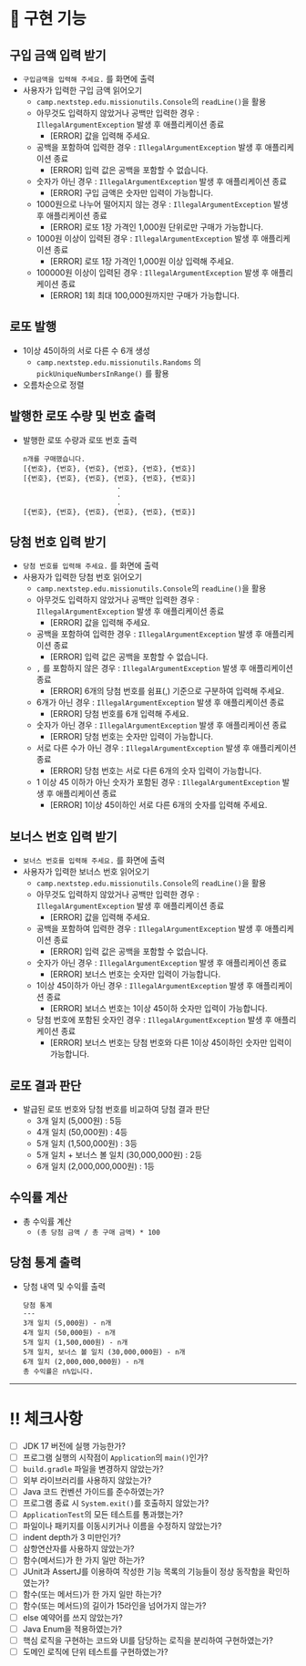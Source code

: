 # 📑 구현 기능

## 구입 금액 입력 받기

- `구입금액을 입력해 주세요.` 를 화면에 출력
- 사용자가 입력한 구입 금액 읽어오기
    - `camp.nextstep.edu.missionutils.Console`의 `readLine()`을 활용
    - 아무것도 입력하지 않았거나 공백만 입력한 경우 :  `IllegalArgumentException` 발생 후 애플리케이션 종료
        - [ERROR] 값을 입력해 주세요.
    - 공백을 포함하여 입력한 경우 :  `IllegalArgumentException` 발생 후 애플리케이션 종료
        - [ERROR] 입력 값은 공백을 포함할 수 없습니다.
    - 숫자가 아닌 경우 : `IllegalArgumentException` 발생 후 애플리케이션 종료
        - [ERROR] 구입 금액은 숫자만 입력이 가능합니다.
    - 1000원으로 나누어 떨어지지 않는 경우 : `IllegalArgumentException` 발생 후 애플리케이션 종료
        - [ERROR] 로또 1장 가격인 1,000원 단위로만 구매가 가능합니다.
    - 1000원 이상이 입력된 경우 : `IllegalArgumentException` 발생 후 애플리케이션 종료
        - [ERROR] 로또 1장 가격인 1,000원 이상 입력해 주세요.
    - 100000원 이상이 입력된 경우 : `IllegalArgumentException` 발생 후 애플리케이션 종료
        - [ERROR] 1회 최대 100,000원까지만 구매가 가능합니다.

## 로또 발행

- 1이상 45이하의 서로 다른 수 6개 생성
    - `camp.nextstep.edu.missionutils.Randoms` 의 `pickUniqueNumbersInRange()` 를 활용
- 오름차순으로 정렬

## 발행한 로또 수량 및 번호 출력

- 발행한 로또 수량과 로또 번호 출력

    ```
    n개를 구매했습니다.
    [{번호}, {번호}, {번호}, {번호}, {번호}, {번호}]
    [{번호}, {번호}, {번호}, {번호}, {번호}, {번호}]
                           .
                           .
                           .
    [{번호}, {번호}, {번호}, {번호}, {번호}, {번호}]
    
    ```


## 당첨 번호 입력 받기

- `당첨 번호를 입력해 주세요.` 를 화면에 출력
- 사용자가 입력한 당첨 번호 읽어오기
    - `camp.nextstep.edu.missionutils.Console`의 `readLine()`을 활용
    - 아무것도 입력하지 않았거나 공백만 입력한 경우 :  `IllegalArgumentException` 발생 후 애플리케이션 종료
        - [ERROR] 값을 입력해 주세요.
    - 공백을 포함하여 입력한 경우 :  `IllegalArgumentException` 발생 후 애플리케이션 종료
        - [ERROR] 입력 값은 공백을 포함할 수 없습니다.
    - `,` 를 포함하지 않은 경우 : `IllegalArgumentException` 발생 후 애플리케이션 종료
        - [ERROR] 6개의 당첨 번호를 쉼표(,) 기준으로 구분하여 입력해 주세요.
    - 6개가 아닌 경우 :  `IllegalArgumentException` 발생 후 애플리케이션 종료
        - [ERROR] 당첨 번호를 6개 입력해 주세요.
    - 숫자가 아닌 경우 : `IllegalArgumentException` 발생 후 애플리케이션 종료
        - [ERROR] 당첨 번호는 숫자만 입력이 가능합니다.
    - 서로 다른 수가 아닌 경우 : `IllegalArgumentException` 발생 후 애플리케이션 종료
        - [ERROR] 당첨 번호는 서로 다른 6개의 숫자 입력이 가능합니다.
    - 1 이상 45 이하가 아닌 숫자가 포함된 경우 :  `IllegalArgumentException` 발생 후 애플리케이션 종료
        - [ERROR] 1이상 45이하인 서로 다른 6개의 숫자를 입력해 주세요.

## 보너스 번호 입력 받기

- `보너스 번호를 입력해 주세요.` 를 화면에 출력
- 사용자가 입력한 보너스 번호 읽어오기
    - `camp.nextstep.edu.missionutils.Console`의 `readLine()`을 활용
    - 아무것도 입력하지 않았거나 공백만 입력한 경우 :  `IllegalArgumentException` 발생 후 애플리케이션 종료
        - [ERROR] 값을 입력해 주세요.
    - 공백을 포함하여 입력한 경우 :  `IllegalArgumentException` 발생 후 애플리케이션 종료
        - [ERROR] 입력 값은 공백을 포함할 수 없습니다.
    - 숫자가 아닌 경우 : `IllegalArgumentException` 발생 후 애플리케이션 종료
        - [ERROR] 보너스 번호는 숫자만 입력이 가능합니다.
    - 1이상 45이하가 아닌 경우 :  `IllegalArgumentException` 발생 후 애플리케이션 종료
        - [ERROR] 보너스 번호는 1이상 45이하 숫자만 입력이 가능합니다.
    - 당첨 번호에 포함된 숫자인 경우 :  `IllegalArgumentException` 발생 후 애플리케이션 종료
        - [ERROR] 보너스 번호는 당첨 번호와 다른 1이상 45이하인 숫자만 입력이 가능합니다.

## 로또 결과 판단

- 발급된 로또 번호와 당첨 번호를 비교하여 당첨 결과 판단
    - 3개 일치 (5,000원) : 5등
    - 4개 일치 (50,000원) : 4등
    - 5개 일치 (1,500,000원) : 3등
    - 5개 일치 + 보너스 볼 일치 (30,000,000원) : 2등
    - 6개 일치 (2,000,000,000원) : 1등

## 수익률 계산

- 총 수익률 계산
    - `(총 당첨 금액 / 총 구매 금액) * 100`

## 당첨 통계 출력

- 당첨 내역 및 수익률 출력

    ```
    당첨 통계
    ---
    3개 일치 (5,000원) - n개
    4개 일치 (50,000원) - n개
    5개 일치 (1,500,000원) - n개
    5개 일치, 보너스 볼 일치 (30,000,000원) - n개
    6개 일치 (2,000,000,000원) - n개
    총 수익률은 n%입니다.
    ```


---

# ‼️ 체크사항

- [ ]  JDK 17 버전에 실행 가능한가?
- [ ]  프로그램 실행의 시작점이 `Application`의 `main()`인가?
- [ ]  `build.gradle` 파일을 변경하지 않았는가?
- [ ]  외부 라이브러리를 사용하지 않았는가?
- [ ]  Java 코드 컨벤션 가이드를 준수하였는가?
- [ ]  프로그램 종료 시 `System.exit()`를 호출하지 않았는가?
- [ ]  `ApplicationTest`의 모든 테스트를 통과했는가?
- [ ]  파일이나 패키지를 이동시키거나 이름을 수정하지 않았는가?
- [ ]  indent depth가 3 미만인가?
- [ ]  삼항연산자를 사용하지 않았는가?
- [ ]  함수(메서드)가 한 가지 일만 하는가?
- [ ]  JUnit과 AssertJ를 이용하여 작성한 기능 목록의 기능들이 정상 동작함을 확인하였는가?
- [ ]  함수(또는 메서드)가 한 가지 일만 하는가?
- [ ]  함수(또는 메서드)의 길이가 15라인을 넘어가지 않는가?
- [ ]  else 예약어를 쓰지 않았는가?
- [ ]  Java Enum을 적용하였는가?
- [ ]  핵심 로직을 구현하는 코드와 UI를 담당하는 로직을 분리하여 구현하였는가?
- [ ]  도메인 로직에 단위 테스트를 구현하였는가?